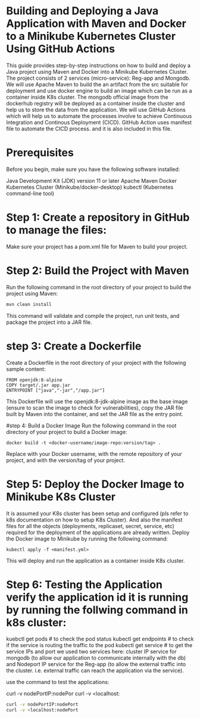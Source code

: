 # Building and Deploying a Java Application with Maven and Docker to a Minikube Kubernetes Cluster Using GitHub Actions

This guide provides step-by-step instructions on how to build and deploy a Java project using Maven and Docker into a 
Minikube Kubernetes Cluster. The project consists of 2 services (micro-service): Reg-app and Mongodb. We will use Apache 
Maven to build the an artifact from the src suitable for deployment and use docker engine to build an image which can be 
run as a container inside K8s cluster. The mongodb official image from the dockerhub registry will be deployed as a container 
inside the cluster and help us to store the data from the application. We will use GitHub Actions which will help us to automate 
the processes involve to achieve Continuous Integration and Continous Deployment (CICD). GitHub Action uses manifest file to automate 
the CICD process. and it is also included in this file.

# Prerequisites 

Before you begin, make sure you have the following software installed:

Java Development Kit (JDK) version 11 or later 
Apache Maven 
Docker Kubernetes Cluster (Minikube/docker-desktop) 
kubectl (Kubernetes command-line tool)

# Step 1: Create a repository in GitHub to manage the files:
Make sure your project has a pom.xml file for Maven to build your project.

# Step 2: Build the Project with Maven 
Run the following command in the root directory of your project to build the project using Maven: 

```bash
mvn clean install
```
This command will validate and compile the project, run unit tests, and package the project into a JAR file.

# step 3: Create a Dockerfile 
Create a Dockerfile in the root directory of your project with the following sample content:

```
FROM openjdk:8-alpine 
COPY target/.jar app.jar 
ENTRYPOINT ["java","-jar","/app.jar"]
```

This Dockerfile will use the openjdk:8-jdk-alpine image as the base image (ensure to scan the image to check for vulnerabilities), 
copy the JAR file built by Maven into the container, and set the JAR file as the entry point.

#step 4: Build a Docker Image 
Run the following command in the root directory of your project to build a Docker image: 

```docker
docker build -t <docker-username/image-repo:version/tag> . 
```
Replace with your Docker username, with the remote repository of your project, and with the version/tag of your project.

# Step 5: Deploy the Docker Image to Minikube K8s Cluster 
It is assumed your K8s cluster has been setup and configured (pls refer to k8s documentation on how to setup K8s Cluster). 
And also the manifest files for all the objects (deployments, replicaset, secret, service, etc) required for the deployment 
of the applications are already written.
Deploy the Docker image to Minikube by running the following command:

```kubectl
kubectl apply -f <manifest.yml> 
```
This will deploy and run the application as a container inside K8s cluster.

# Step 6: Testing the Application verify the application id it is running by running the follwing command in k8s cluster:
kuebctl get pods # to check the pod status kubectl get endpoints # to check if the service is routing the traffic to the 
pod kubectl get service # to get the service IPs and port we used two services here: cluster IP service for mongodb 
(to allow our application to communicate internally with the db) and Nodeport IP service for the Reg-app (to allow the 
external traffic into the cluster. i.e. external traffic can reach the application via the service).

use the command to test the applications: 

curl -v nodePortIP:nodePor curl -v <localhost:

```bash
curl -v nodePortIP:nodePort
curl -v <localhost:nodePort
```


